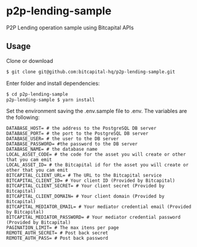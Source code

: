 # p2p-lending-sample

P2P Lending operation sample using Bitcapital APIs

## Usage

Clone or download

```bash
$ git clone git@github.com:bitcapital-hq/p2p-lending-sample.git
```

Enter folder and install dependencies:

```bash
$ cd p2p-lending-sample
p2p-lending-sample $ yarn install
```

Set the environment saving the .env.sample file to .env. The variables are the following:

```env
DATABASE_HOST= # the address to the PostgreSQL DB server
DATABASE_PORT= # the port to the PostgreSQL DB server
DATABASE_USER= # the user to the DB server
DATABASE_PASSWORD= #the password to the DB server
DATABASE_NAME= # the database name
LOCAL_ASSET_CODE= # the code for the asset you will create or other that you cam emit
LOCAL_ASSET_ID= # the Bitcapital id for the asset you will create or other that you cam emit
BITCAPITAL_CLIENT_URL= # The URL to the Bitcapital service
BITCAPITAL_CLIENT_ID= # Your client ID (Provided by Bitcapital)
BITCAPITAL_CLIENT_SECRET= # Your client secret (Provided by Bitcapital)
BITCAPITAL_CLIENT_DOMAIN= # Your client domain (Provided by Bitcapital)
BITCAPITAL_MEDIATOR_EMAIL= # Your mediator credential email (Provided by Bitcapital)
BITCAPITAL_MEDIATOR_PASSWORD= # Your mediator credential password (Provided by Bitcapital)
PAGINATION_LIMIT= # The max itens per page
REMOTE_AUTH_SECRET= # Post back secret
REMOTE_AUTH_PASS= # Post back password
```